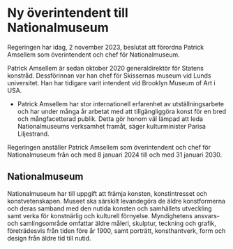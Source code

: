 # Ny överintendent till Nationalmuseum

Regeringen har idag, 2 november 2023, beslutat att förordna Patrick Amsellem som överintendent och chef för Nationalmuseum.

Patrick Amsellem är sedan oktober 2020 generaldirektör för Statens konstråd. Dessförinnan var han chef för Skissernas museum vid Lunds universitet. Han har tidigare varit intendent vid Brooklyn Museum of Art i USA.

- Patrick Amsellem har stor internationell erfarenhet av utställningsarbete och har under många år arbetat med att tillgängliggöra konst för en bred och mångfacetterad publik. Detta gör honom väl lämpad att leda Nationalmuseums verksamhet framåt, säger kulturminister Parisa Liljestrand.

Regeringen anställer Patrick Amsellem som överintendent och chef för Nationalmuseum från och med 8 januari 2024 till och med 31 januari 2030.

## Nationalmuseum

Nationalmuseum har till uppgift att främja konsten, konstintresset och konstvetenskapen. Museet ska särskilt levandegöra de äldre konstformerna och deras samband med den nutida konsten och samhällets utveckling samt verka för konstnärlig och kulturell förnyelse. Myndighetens ansvars- och samlingsområde omfattar äldre måleri, skulptur, teckning och grafik, företrädesvis från tiden före år 1900, samt porträtt, konsthantverk, form och design från äldre tid till nutid.
